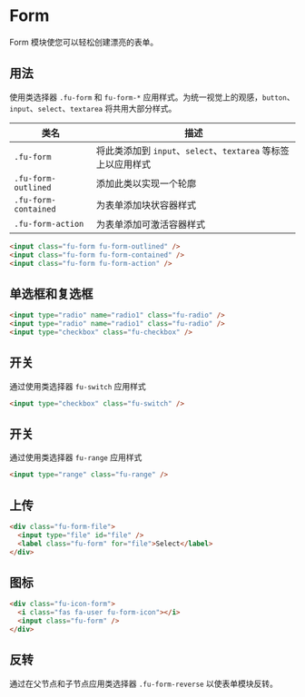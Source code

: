 # Form

Form 模块使您可以轻松创建漂亮的表单。

## 用法

使用类选择器 `.fu-form` 和 `fu-form-*` 应用样式。为统一视觉上的观感，`button`、`input`、`select`、`textarea` 将共用大部分样式。

| 类名                 | 描述                                                          |
| -------------------- | ------------------------------------------------------------- |
| `.fu-form`           | 将此类添加到 `input`、`select`、`textarea` 等标签上以应用样式 |
| `.fu-form-outlined`  | 添加此类以实现一个轮廓                                        |
| `.fu-form-contained` | 为表单添加块状容器样式                                        |
| `.fu-form-action`    | 为表单添加可激活容器样式                                      |

```html
<input class="fu-form fu-form-outlined" />
<input class="fu-form fu-form-contained" />
<input class="fu-form fu-form-action" />
```

## 单选框和复选框

```html
<input type="radio" name="radio1" class="fu-radio" />
<input type="radio" name="radio1" class="fu-radio" />
<input type="checkbox" class="fu-checkbox" />
```

## 开关

通过使用类选择器 `fu-switch` 应用样式

```html
<input type="checkbox" class="fu-switch" />
```

## 开关

通过使用类选择器 `fu-range` 应用样式

```html
<input type="range" class="fu-range" />
```

## 上传

```html
<div class="fu-form-file">
  <input type="file" id="file" />
  <label class="fu-form" for="file">Select</label>
</div>
```

## 图标

```html
<div class="fu-icon-form">
  <i class="fas fa-user fu-form-icon"></i>
  <input class="fu-form" />
</div>
```

## 反转

通过在父节点和子节点应用类选择器 `.fu-form-reverse` 以使表单模块反转。
